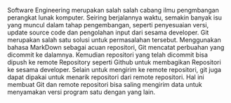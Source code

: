 Software Engineering merupakan salah salah cabang ilmu pengmbangan perangkat lunak komputer. Seiring berjalannya waktu, semakin banyak isu yang muncul dalam tahap pengembangan, seperti penyesuaian versi, update source code dan pengolahan input dari sesama developer. Git merupakan salah satu solusi untuk permasalahan tersebut. Menggunakan bahasa MarkDown sebagai acuan repositori, Git mencatat perbuahan yang dicommit ke dalamnya. Kemudian repositori yang telah dicommit bisa dipush ke remote Repository seperti Github untuk membagikan Repositori ke sesama developer. Selain untuk mengirim ke remote repositori, git juga dapat dipakai untuk menarik repositori dari remote repositori. Hal ini membuat Git dan remote repositori bisa saling mengirim data untuk menyamakan versi program satu dengan yang lain.